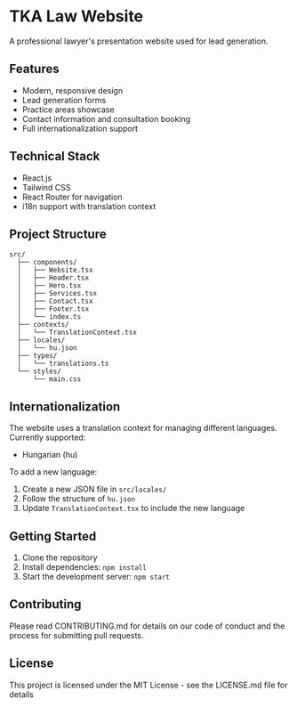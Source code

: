 # TKA Law Website

A professional lawyer's presentation website used for lead generation.

## Features

- Modern, responsive design
- Lead generation forms
- Practice areas showcase
- Contact information and consultation booking
- Full internationalization support

## Technical Stack

- React.js
- Tailwind CSS
- React Router for navigation
- i18n support with translation context

## Project Structure

```
src/
  ├── components/
  │   ├── Website.tsx
  │   ├── Header.tsx
  │   ├── Hero.tsx
  │   ├── Services.tsx
  │   ├── Contact.tsx
  │   ├── Footer.tsx
  │   └── index.ts
  ├── contexts/
  │   └── TranslationContext.tsx
  ├── locales/
  │   └── hu.json
  ├── types/
  │   └── translations.ts
  └── styles/
      └── main.css
```

## Internationalization

The website uses a translation context for managing different languages. Currently supported:

- Hungarian (hu)

To add a new language:

1. Create a new JSON file in `src/locales/`
2. Follow the structure of `hu.json`
3. Update `TranslationContext.tsx` to include the new language

## Getting Started

1. Clone the repository
2. Install dependencies: `npm install`
3. Start the development server: `npm start`

## Contributing

Please read CONTRIBUTING.md for details on our code of conduct and the process for submitting pull requests.

## License

This project is licensed under the MIT License - see the LICENSE.md file for details